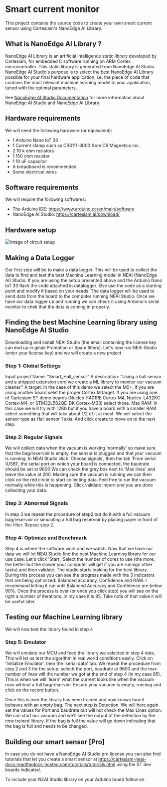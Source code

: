 # Smart current monitor
This project contains the source code to create your own smart current sensor using Cartesiam's NanoEdge AI Library.

## What is NanoEdge AI Library ?
NanoEdge AI Library is an artificial intelligence static library developed by Cartesiam, for embedded C software running on ARM Cortex microcontroller. This static library is generated from NanoEdge AI Studio. 
NanoEdge AI Studio's purpose is to select the best NanoEdge AI Library possible for your final hardware application, i.e. the piece of code that contains the most relevant machine learning model to your application, tuned with the optimal parameters.

See [NanoEdge AI Studio Documentation](https://cartesiam-neai-docs.readthedocs-hosted.com/) for more information about NanoEdge AI Studio and NanoEdge AI Library.

## Hardware requirements
We will need the following hardware (or equivalent):
  * 1 Arduino Nano IoT 33
  * 1 Current clamp such as CR3111-3000 from CR Magnetics Inc.
  * 2 10 k ohm resistors
  * 1 150 ohm resistor
  * 1 10 uF capacitor
  * A breadboard is recommended
  * Some electrical wires
  
## Software requirements
We will require the following softwares:
  * The Arduino IDE: https://www.arduino.cc/en/main/software
  * NanoEdge AI Studio: https://cartesiam.ai/download/
  
## Hardware setup
![Image of circuit setup](https://cartesiam-neai-docs.readthedocs-hosted.com/_images/pince_amp_bb2.png)

## Making a Data Logger
Our first step will be to make a data logger. This will be used to collect the data to find and test the best Machine Learning model in NEAI (NanoEdge AI) Studio.
If you are using the setup presented above and the Arduino Nano IoT 33 flash the code attached in datalogger.
Else use the code as a starting point and modify it based on your needs.
The data logger will be used to send data from the board to the computer running NEAI Studio. 
Once we have our data logger up and running we can check it using Arduino's serial monitor to chek that the data is coming in properly.


## Finding the best Machine Learning library using NanoEdge AI Studio
Downloading and install NEAI Studio (the email containing the license key can end up in gmail Promotion or Spam filters).
Let's now run NEAI Studio (enter your license key) and we will create a new project. 
### Step 1: Global Settings
Input project Name: "Smart_Hall_sensor"
A description: "Using a hall sensor and a stripped extension cord we create a ML library to monitor our vacuum cleaner."
A target: In the case of this demo we select the M0+, if you are using another board selet the proper Cortex M target. If you are using one of Cartesiam ST demo boards (Nucleo-F401RE Cortex M4, Nucleo-L432KC Cortex-M4, or STM32L562QE-DK Cortex-M33) select those.
Max RAM: In this case we will try with 12Kb but if you have a board with a smaller RAM select something that will take about 1/2 of it at most. 
We will select the sensor type as Hall sensor 1 axis.
And click create to move on to the next step.

### Step 2: Regular Signals
We will collect data when the vacuum is working 'normally' so make sure that the bag/reservoir is empty, the sensor is plugged and that your vacuum is running.
In NEAI Studio click 'Choose signals', 
then the tab 'From serial (USB)', 
the serial port on which your board is connected,
the baudrate should be set at 9600 
We can check the gray box next to 'Max lines' and leave the value at 200. 
Making sure the vacuum is running we can then click on the red circle to start collecting data. Feel free to run the vacuum normally while this is happening.
Click validate import and you are done collecting your data.

### Step 3: Abnormal Signals
In step 3 we repeat the procedure of step2 but do it with a full vacuum bag/reservoir or simulating a full bag reservoir by placing paper in front of the filter.
Repeat step 2.

### Step 4: Optimize and Benchmark
Step 4 is where the software work and we watch. 
Now that we have our data we will let NEAI Studio find the best Machine Learning library for our use case. 
Let's click 'Start', Select the number of cores to use (the more, the better but the slower your computer will get if you are runnign other tasks) and then validate.
The studio starts looking for the best library. During this process you can see the progress made with hte 3 indicators that are being optimized: Balanced accuracy, Confidence and RAM. I recommand letting it run until Balanced Accuracy and Confidence are below 90%. Once the process is over (or once you click stop) you will see on the right a number of iterations. In my case it is 85. Take note of that value it will be useful later.


## Testing our Machine Learning library
We will now test the library found in step 4
### Step 5: Emulator
We will emulate our MCU and feed the library we selected in step 4 data. This will let us test the algorithm in real world conditions easily. 
Click on 'Initialize Emulator', then the 'serial data' tab.
We repeat the procedure from step 2 and 3 for the setup: selectt the port, baudrate at 9600 and the max number of lines will the number we got at the end of step 4 (in my case 85). 
This is when we will 'learn' what the current looks like when the vacuum runs wihtout a full bag/reservoir. Ensure your vacuum is empty, running and click on the record button. 

Once this is over the library has been trained and now knows how it behaves with an empty bag. 
The next step is Detection. We will here again set the values for Port and baudrate but will not check the Max Lines option. 
We can start our vacuum and we'll see the output of the detection by the now trained library. If the bag is full the value will go down indicating that the bag is full and needs to be changed. 

## Building our smart sensor [Pro]
In case you do not have a NanoEdge AI Studio pro license you can also find tutorials that let you create a smart sensor at https://cartesiam-neai-docs.readthedocs-hosted.com/tutorials/tutorials.html using the ST dev boards indicated.

To include your NEAI Studio library on your Arduino board follow on. 


